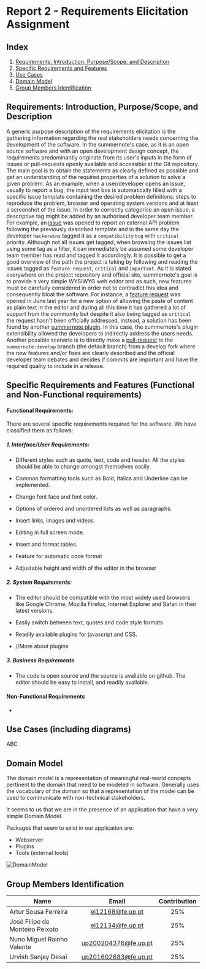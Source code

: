 # Report 2 - Requirements Elicitation Assignment 
## Index
1. [Requirements: Introduction, Purpose/Scope, and Description](#Requirements)
2. [Specific Requirements and Features](#SpecificReq)
3. [Use Cases](#UseCases)
4. [Domain Model](#DomainModel)
5. [Group Members Identification](#Group)

<a name="Requirements"> </a>
## Requirements: Introduction, Purpose/Scope, and Description

A generic purpose description of the requirements elicitation is the gathering information regarding the real stakeholders needs concerning the development of the software. In the summernote's case, as it is an open source software and with an open development design concept, the requirements predominantly originate from its user's inputs in the form of issues or pull-requests openly available and accessible at the Git repository. The main goal is to obtain the statements as clearly defined as possible and get an understanding of the required properties of a solution to solve a given problem. As an example, when a user/developer opens an issue, usually to report a bug, the input text box is automatically filled with a specific issue template containing the desired problem definitions: steps to reproduce the problem, browser and operating system versions and at least a screenshot of the issue. In order to correctly categorise an open issue, a descriptive tag might be added by an authorised developer team member. For example, an [issue](https://github.com/summernote/summernote/issues/1496) was opened to report an external API problem following the previously described template and in the same day the developer `hackerwins` tagged it as a `compatibility` `bug` with `critical` priority. Although not all issues get tagged, when browsing the issues list using some tag as a filter, it can immediately be assumed some developer team member has read and tagged it accordingly. It is possible to get a good overview of the path the project is taking by following and reading the issues tagged as `feature-request`, `critical` and `important`. As it is stated everywhere on the project repository and official site, summernote's goal is to provide a very simple WYSIWYG web editor and as such, new features must be carefully considered in order not to contradict this idea and consequently bloat the software. For instance, a [feature request](https://github.com/summernote/summernote/issues/1168) was opened in June last year for a new option of allowing the paste of content as plain text in the editor and during all this time it has gathered a lot of support from the community but despite it also being tagged as `critical` the request hasn't been officially addressed, instead, a solution has been found by another [summernote plugin](https://github.com/StudioJunkyard/summernote-cleaner). In this case, the summernote's plugin extensibility allowed the developers to indirectly address the users needs. Another possible scenario is to directly make a [pull-request](https://github.com/summernote/summernote/pull/732) to the `summernote:develop` branch (the default branch) from a develop fork where the new features and/or fixes are clearly described and the official developer team debates and decides if commits are important and have the required quality to include in a release.

<a name="SpecificReq"> </a>
## Specific Requirements and Features (Functional and Non-Functional requirements) 

#### Functional Requirements:

There are several specific requirements required for the software. We have classified them as follows:

##### 1. Interface/User Requirements:

- Different styles such as quote, text, code and header. All the styles should be able to change amongst themselves easily.

- Common formatting tools such as Bold, Italics and Underline can be implemented.

- Change font face and font color.

- Options of ordered and unordered lists as well as paragraphs.

- Insert links, images and videos.

- Editing in full screen mode.

- Insert and format tables.

- Feature for automatic code format

- Adjustable height and width of the editor in the browser

##### 2. System Requirements:

- The editor should be compatible with the most widely used browsers like Google Chrome, Mozilla Firefox, Internet Explorer and Safari in their latest versions.

- Easily switch between text, quotes and code style formats

- Readily available plugins for javascript and CSS.

- //More about plugins

##### 3. Business Requirements

- The code is open source and the source is available on github. The editor should be easy to install, and readily available.

#### Non-Functional Requirements

-


<a name="UseCases"> </a>
## Use Cases (including diagrams) 
ABC

<a name="DomainModel"> </a>
## Domain Model 

The domain model is a representation of meaningful real-world concepts pertinent to the domain that need to be modeled in software. Generally uses the vocabulary of the domain so that a representation of the model can be used to communicate with non-technical stakeholders.

It seems to us that we are in the presence of an application that have a very simple Domain Model.


Packages that seem to exist in our application are:
- Webserver
- Plugins
- Tools (external tools)

![DomainModel](resources/domain-model.png?raw=true "Domain Model")

<a name="Group"> </a>
## Group Members Identification 

|               Name              |         Email        | Contribution |
|---------------------------------|:--------------------:|:------------:|
| Artur Sousa Ferreira            | ei12168@fe.up.pt     |      25%     |
| José Filipe de Monteiro Peixoto | ei12134@fe.up.pt     |      25%     |
| Nuno Miguel Rainho Valente      | up200204376@fe.up.pt |      25%     |
| Urvish Sanjay Desai                    | up201602683@fe.up.pt |      25%     |
